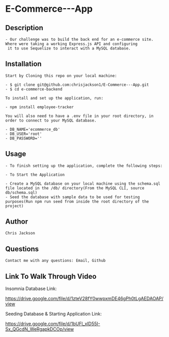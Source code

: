 # E-Commerce---App

## Description
    - Our challenge was to build the back end for an e-commerce site. Where were taking a working Express.js API and configuring
     it to use Sequelize to interact with a MySQL database.

## Installation

    Start by Cloning this repo on your local machine:

    - $ git clone git@github.com:chrisjackson1/E-Commerce---App.git
    - $ cd e-commerce-backend 
    
    To install and set up the application, run:

    - npm install employee-tracker

    You will also need to have a .env file in your root directory, in order to connect to your MySQL database.

    - DB_NAME='ecommerce_db'
    - DB_USER='root'
    - DB_PASSWORD=''  
## Usage

    - To finish setting up the application, complete the following steps:

    - To Start the Application

    - Create a MySQL database on your local machine using the schema.sql file located in the /db/ directory(From the MySQL CLI, source db/schema.sql)
    - Seed the database with sample data to be used for testing purposes(Run npm run seed from inside the root directory of the project)

## Author

    Chris Jackson

## Questions

    Contact me with any questions: Email, Github

## Link To Walk Through Video

Insomnia Database Link:

https://drive.google.com/file/d/1zteV28fY0wwpxmDE46gPh0tLgAEDAOAP/view

Seeding Database & Starting Application Link: 

https://drive.google.com/file/d/1bUFl_xID55I-Sx_QGcdN_WeRgapkDCOp/view

